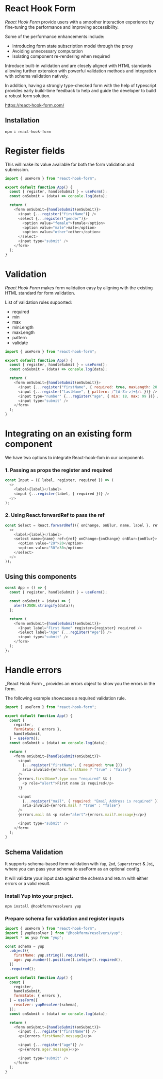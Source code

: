 # React Hook Form

_React Hook Form_ provide users with a smoother interaction experience by fine-tuning the performance and improving accessibility.

Some of the performance enhancements include:

- Introducing form state subscription model through the proxy
- Avoiding unnecessary computation
- Isolating component re-rendering when required

Introduce built-in validation and are closely aligned with HTML standards allowing further extension with powerful validation methods and integration with schema validation natively.

In addition, having a strongly type-checked form with the help of typescript provides early build-time feedback to help and guide the developer to build a robust form solution.

https://react-hook-form.com/

## Installation

```
npm i react-hook-form
```

# Register fields

This will make its value available for both the form validation and submission.

```js
import { useForm } from "react-hook-form";

export default function App() {
  const { register, handleSubmit } = useForm();
  const onSubmit = (data) => console.log(data);

  return (
    <form onSubmit={handleSubmit(onSubmit)}>
      <input {...register("firstName")} />
      <select {...register("gender")}>
        <option value="female">female</option>
        <option value="male">male</option>
        <option value="other">other</option>
      </select>
      <input type="submit" />
    </form>
  );
}
```

# Validation

_React Hook Form_ makes form validation easy by aligning with the existing HTML standard for form validation.

List of validation rules supported:

- required
- min
- max
- minLength
- maxLength
- pattern
- validate

```js
import { useForm } from "react-hook-form";

export default function App() {
  const { register, handleSubmit } = useForm();
  const onSubmit = (data) => console.log(data);

  return (
    <form onSubmit={handleSubmit(onSubmit)}>
      <input {...register("firstName", { required: true, maxLength: 20 })} />
      <input {...register("lastName", { pattern: /^[A-Za-z]+$/i })} />
      <input type="number" {...register("age", { min: 18, max: 99 })} />
      <input type="submit" />
    </form>
  );
}
```

# Integrating on an existing form component

We have two options to integrate React-hook-fom in our components

### 1. Passing as props the register and required

```js
const Input = ({ label, register, required }) => (
  <>
    <label>{label}</label>
    <input {...register(label, { required })} />
  </>
);
```

### 2. Using React.forwardRef to pass the ref

```js
const Select = React.forwardRef(({ onChange, onBlur, name, label }, ref) => (
  <>
    <label>{label}</label>
    <select name={name} ref={ref} onChange={onChange} onBlur={onBlur}>
      <option value="20">20</option>
      <option value="30">30</option>
    </select>
  </>
));
```

## Using this components

```js
const App = () => {
  const { register, handleSubmit } = useForm();

  const onSubmit = (data) => {
    alert(JSON.stringify(data));
  };

  return (
    <form onSubmit={handleSubmit(onSubmit)}>
      <Input label="First Name" register={register} required />
      <Select label="Age" {...register("Age")} />
      <input type="submit" />
    </form>
  );
};
```

# Handle errors

_React Hook Form _ provides an errors object to show you the errors in the form.

The following example showcases a required validation rule.

```js
import { useForm } from "react-hook-form";

export default function App() {
  const {
    register,
    formState: { errors },
    handleSubmit,
  } = useForm();
  const onSubmit = (data) => console.log(data);

  return (
    <form onSubmit={handleSubmit(onSubmit)}>
      <input
        {...register("firstName", { required: true })}
        aria-invalid={errors.firstName ? "true" : "false"}
      />
      {errors.firstName?.type === "required" && (
        <p role="alert">First name is required</p>
      )}

      <input
        {...register("mail", { required: "Email Address is required" })}
        aria-invalid={errors.mail ? "true" : "false"}
      />
      {errors.mail && <p role="alert">{errors.mail?.message}</p>}

      <input type="submit" />
    </form>
  );
}
```

## Schema Validation

It supports schema-based form validation with `Yup`, `Zod`, `Superstruct` & `Joi`, where you can pass your schema to useForm as an optional config.

It will validate your input data against the schema and return with either errors or a valid result.

### Install Yup into your project.

```
npm install @hookform/resolvers yup
```

### Prepare schema for validation and register inputs

```js
import { useForm } from "react-hook-form";
import { yupResolver } from "@hookform/resolvers/yup";
import * as yup from "yup";

const schema = yup
  .object({
    firstName: yup.string().required(),
    age: yup.number().positive().integer().required(),
  })
  .required();

export default function App() {
  const {
    register,
    handleSubmit,
    formState: { errors },
  } = useForm({
    resolver: yupResolver(schema),
  });
  const onSubmit = (data) => console.log(data);

  return (
    <form onSubmit={handleSubmit(onSubmit)}>
      <input {...register("firstName")} />
      <p>{errors.firstName?.message}</p>

      <input {...register("age")} />
      <p>{errors.age?.message}</p>

      <input type="submit" />
    </form>
  );
}
```
